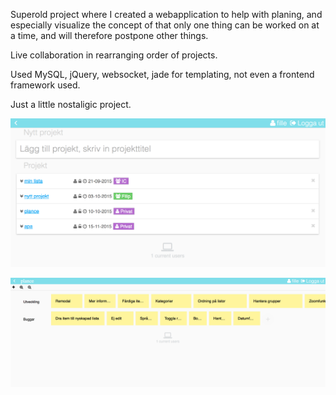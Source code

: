 Superold project where I created a webapplication to help with planing, and especially visualize the concept of that only one thing can be worked on at a time, and will therefore postpone other things.

Live collaboration in rearranging order of projects.

Used MySQL, jQuery, websocket, jade for templating, not even a frontend framework used.

Just a little nostaligic project.

![plance](./readme-media/plance.jpg)

![plance list](./readme-media/plance-list.jpg)